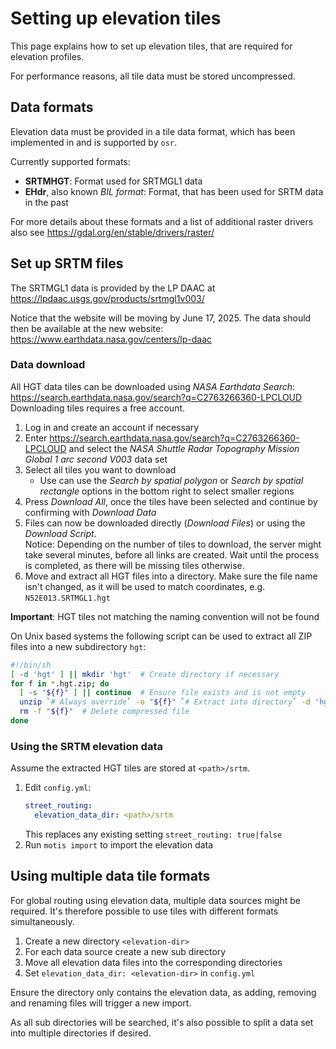 # Setting up elevation tiles

This page explains how to set up elevation tiles, that are required for elevation profiles.

For performance reasons, all tile data must be stored uncompressed.

## Data formats

Elevation data must be provided in a tile data format, which has been implemented in and is supported by `osr`.

Currently supported formats:
- **SRTMHGT**: Format used for SRTMGL1 data
- **EHdr**, also known _BIL format_: Format, that has been used for SRTM data in the past

For more details about these formats and a list of additional raster drivers also see https://gdal.org/en/stable/drivers/raster/

## Set up SRTM files

The SRTMGL1 data is provided by the LP DAAC at https://lpdaac.usgs.gov/products/srtmgl1v003/

Notice that the website will be moving by June 17, 2025.
The data should then be available at the new website: https://www.earthdata.nasa.gov/centers/lp-daac

### Data download

All HGT data tiles can be downloaded using _NASA Earthdata Search_: https://search.earthdata.nasa.gov/search?q=C2763266360-LPCLOUD
Downloading tiles requires a free account.

1. Log in and create an account if necessary
1. Enter https://search.earthdata.nasa.gov/search?q=C2763266360-LPCLOUD and select the _NASA Shuttle Radar Topography Mission Global 1 arc second V003_ data set
1. Select all tiles you want to download
    - Use can use the _Search by spatial polygon_ or _Search by spatial rectangle_ options in the bottom right to select smaller regions
1. Press _Download All_, once the tiles have been selected and continue by confirming with _Download Data_
1. Files can now be downloaded directly (_Download Files_) or using the _Download Script_.  
    Notice: Depending on the number of tiles to download, the server might take several minutes, before all links are created. Wait until the process is completed, as there will be missing tiles otherwise.
1. Move and extract all HGT files into a directory. Make sure the file name isn't changed, as it will be used to match coordinates, e.g. `N52E013.SRTMGL1.hgt`

**Important**: HGT tiles not matching the naming convention will not be found

On Unix based systems the following script can be used to extract all ZIP files into a new subdirectory `hgt`:

```sh
#!/bin/sh
[ -d 'hgt' ] || mkdir 'hgt'  # Create directory if necessary
for f in *.hgt.zip; do
  [ -s "${f}" ] || continue  # Ensure file exists and is not empty
  unzip `# Always override` -o "${f}" `# Extract into directory` -d 'hgt'
  rm -f "${f}"  # Delete compressed file
done
```

### Using the SRTM elevation data

Assume the extracted HGT tiles are stored at `<path>/srtm`.

1. Edit `config.yml`:
    ```yml
    street_routing:
      elevation_data_dir: <path>/srtm
    ```
    This replaces any existing setting `street_routing: true|false`
1. Run `motis import` to import the elevation data

## Using multiple data tile formats

For global routing using elevation data, multiple data sources might be required.
It's therefore possible to use tiles with different formats simultaneously.

1. Create a new directory `<elevation-dir>`
1. For each data source create a new sub directory
1. Move all elevation data files into the corresponding directories
1. Set `elevation_data_dir: <elevation-dir>` in `config.yml`

Ensure the directory only contains the elevation data, as adding, removing and renaming files will trigger a new import.

As all sub directories will be searched, it's also possible to split a data set into multiple directories if desired.
